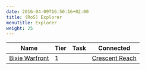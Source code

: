 ```yaml
---
date: 2016-04-09T16:50:16+02:00
title: (RoS) Explorer
menuTitle: Explorer
weight: 25
---
```


|Name|Tier|Task|Connected|
|---|---|---|---|
[Bixie Warfront](bixie_warfront)|1||[Crescent Reach](/en/tss/explorer/crescent_reach)